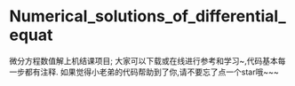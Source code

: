 # Numerical_solutions_of_differential_equat
微分方程数值解上机结课项目;
大家可以下载或在线进行参考和学习~,代码基本每一步都有注释.
如果觉得小老弟的代码帮助到了你,请不要忘了点一个star哦~~~
